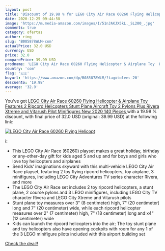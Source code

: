 ```yaml
---
layout: post
title: 'Discount of 19.98 % for LEGO City Air Race 60260 Flying Helicopt'
date: 2020-12-25 09:44:58
image: 'https://m.media-amazon.com/images/I/51nJAKJX5kL._SL200_.jpg'
comments: true
category: ofertas
author: ring
slug: 'B085878WLM-com'
actualPrice: 32.0 USD
currency: USD
price: 32.0
comparePrice: 39.99 USD
prodname: 'LEGO City Air Race 60260 Flying Helicopter & Airplane Toy  Features 2 Ripcord Helicopters  Stunt Plane Aircraft Toy  2 Pylons  Plus Rivera  Xtreme and Vitarush Pilot Minifigures  New 2020  140 Pieces '
country: 'com'
flag: '🇺🇸'
buyurl: 'https://www.amazon.com/dp/B085878WLM/?tag=tolees-20'
descuento: '19.98'
average: '32.0'
---
```


You've got [LEGO City Air Race 60260 Flying Helicopter & Airplane Toy  Features 2 Ripcord Helicopters  Stunt Plane Aircraft Toy  2 Pylons  Plus Rivera  Xtreme and Vitarush Pilot Minifigures  New 2020  140 Pieces ](https://www.amazon.com/dp/B085878WLM/?tag=tolees-20) with a  19.98 % discount, with final price of 32.0 USD (original: 39.99 USD) at the following link:

[![LEGO City Air Race 60260 Flying Helicopt](https://m.media-amazon.com/images/I/51nJAKJX5kL._SL200_.jpg)](https://www.amazon.com/dp/B085878WLM/?tag=tolees-20)

ℹ️:

- This LEGO City Air Race (60260) playset makes a great holiday, birthday or any-other-day gift for kids aged 5 and up and for boys and girls who love toy helicopters and airplanes
- Send Kids’ imaginations skyward with this multi-vehicle LEGO City Air Race playset, featuring 2 toy flying ripcord helicopters, toy airplane, 3 minifigures, including LEGO City Adventures TV series character Rivera, and more
- The LEGO City Air Race set includes 2 toy ripcord helicopters, a stunt plane, 2 course pylons and 3 LEGO minifigures, including LEGO City TV character Rivera and LEGO City Xtreme and Vitarush pilots
- Stunt plane toy measures over 3" (8 centimeter) high, 7" (20 centimeter) long and 7" (20 centimeter) wide, while each ripcord helicopter measures over 2" (7 centimeter) high, 7" (18 centimeter) long and x4" (12 centimeter) wide
- Kids can launch the ripcord helicopters into the air; The toy stunt plane and toy helicopters also have opening cockpits with room for any 1 of the 3 LEGO minifigure pilots included with this airport building set

[Check the deal!!](https://www.amazon.com/dp/B085878WLM/?tag=tolees-20)
